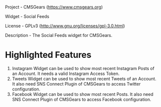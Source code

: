 Project 	- CMSGears (https://www.cmsgears.org)

Widget  	- Social Feeds

License 	- GPLv3 (http://www.gnu.org/licenses/gpl-3.0.html)

Description - The Social Feeds widget for CMSGears.

Highlighted Features
=========================================
1. Instagram Widget can be used to show most recent Instagram Posts of an Account. It needs a valid Instagram Access Token.
2. Tweets Widget can be used to show most recent Tweets of an Account. It also need SNS Connect Plugin of CMSGears to access Twitter configuration.
3. Facebook Widget can be used to show most recent Posts. It also need SNS Connect Plugin of CMSGears to access Facebook configuration.
